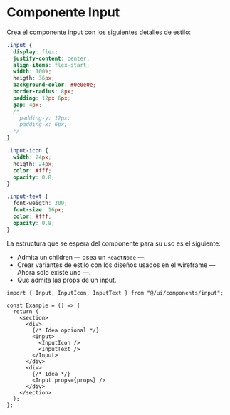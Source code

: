 # Componente Input

Crea el componente input con los siguientes detalles de estilo:

```css
.input {
  display: flex;
  justify-content: center;
  align-items: flex-start;
  width: 100%;
  heigth: 36px;
  background-color: #0e0e0e;
  border-radius: 8px;
  padding: 12px 6px;
  gap: 4px;
  /*
    padding-y: 12px;
    padding-x: 6px;
  */
}

.input-icon {
  width: 24px;
  heigth: 24px;
  color: #fff;
  opacity: 0.8;
}

.input-text {
  font-weigth: 300;
  font-size: 16px;
  color: #fff;
  opacity: 0.8;
}
```

La estructura que se espera del componente para su uso es el siguiente:

- Admita un children — osea un `ReactNode` —.
- Crear variantes de estilo con los diseños usados en el wireframe — Ahora solo existe uno —.
- Que admita las props de un input.

```tsx
import { Input, InputIcon, InputText } from "@/ui/components/input";

const Example = () => {
  return (
    <section>
      <div>
        {/* Idea opcional */}
        <Input>
          <InputIcon />
          <InputText />
        </Input>
      </div>
      <div>
        {/* Idea */}
        <Input props={props} />
      </div>
    </section>
  );
};
```
